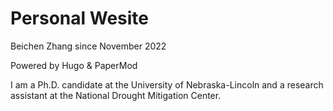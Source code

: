 # Personal Wesite

Beichen Zhang since November 2022

Powered by Hugo & PaperMod 

I am a Ph.D. candidate at the University of Nebraska-Lincoln and a research assistant at the National Drought Mitigation Center.
